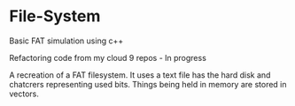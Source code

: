 # File-System
Basic FAT simulation using c++

Refactoring code from my cloud 9 repos - In progress

A recreation of a FAT filesystem. It uses a text file has the 
hard disk and chatcrers representing used bits. Things being held in memory are stored in vectors.
